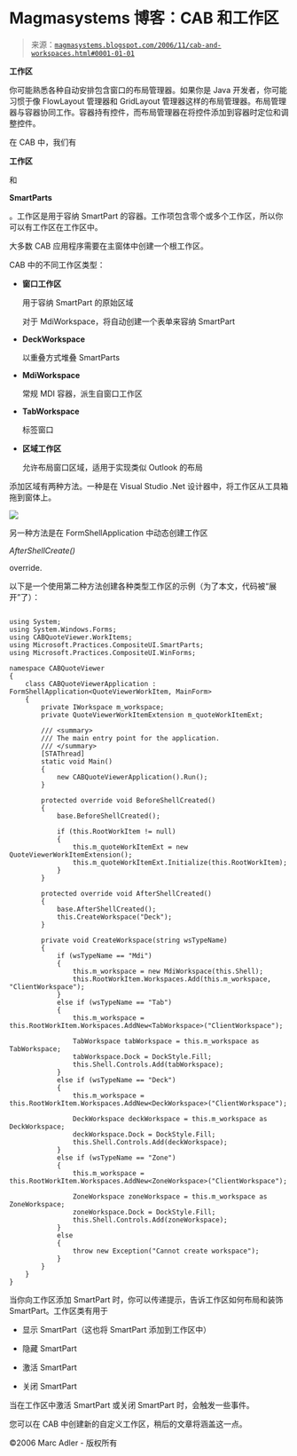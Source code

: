 <!--yml

类别：未分类

date: 2024-05-18 05:14:28

-->

# Magmasystems 博客：CAB 和工作区

> 来源：[`magmasystems.blogspot.com/2006/11/cab-and-workspaces.html#0001-01-01`](http://magmasystems.blogspot.com/2006/11/cab-and-workspaces.html#0001-01-01)

**工作区**

你可能熟悉各种自动安排包含窗口的布局管理器。如果你是 Java 开发者，你可能习惯于像 FlowLayout 管理器和 GridLayout 管理器这样的布局管理器。布局管理器与容器协同工作。容器持有控件，而布局管理器在将控件添加到容器时定位和调整控件。

在 CAB 中，我们有

**工作区**

和

**SmartParts**

。工作区是用于容纳 SmartPart 的容器。工作项包含零个或多个工作区，所以你可以有工作区在工作区中。

大多数 CAB 应用程序需要在主窗体中创建一个根工作区。

CAB 中的不同工作区类型：

+   **窗口工作区**

    用于容纳 SmartPart 的原始区域

    对于 MdiWorkspace，将自动创建一个表单来容纳 SmartPart

+   **DeckWorkspace**

    以重叠方式堆叠 SmartParts

+   **MdiWorkspace**

    常规 MDI 容器，派生自窗口工作区

+   **TabWorkspace**

    标签窗口

+   **区域工作区**

    允许布局窗口区域，适用于实现类似 Outlook 的布局

添加区域有两种方法。一种是在 Visual Studio .Net 设计器中，将工作区从工具箱拖到窗体上。

![](http://photos1.blogger.com/x/blogger/138/258/1600/544680/CABToolbox.jpg)

另一种方法是在 FormShellApplication 中动态创建工作区

*AfterShellCreate()*

override.

以下是一个使用第二种方法创建各种类型工作区的示例（为了本文，代码被“展开”了）：

```

using System;
using System.Windows.Forms;
using CABQuoteViewer.WorkItems;
using Microsoft.Practices.CompositeUI.SmartParts;
using Microsoft.Practices.CompositeUI.WinForms;

namespace CABQuoteViewer
{
    class CABQuoteViewerApplication : FormShellApplication<QuoteViewerWorkItem, MainForm>
    {
        private IWorkspace m_workspace;
        private QuoteViewerWorkItemExtension m_quoteWorkItemExt;

        /// <summary>
        /// The main entry point for the application.
        /// </summary>
        [STAThread]
        static void Main()
        {
            new CABQuoteViewerApplication().Run();
        }

        protected override void BeforeShellCreated()
        {
            base.BeforeShellCreated();

            if (this.RootWorkItem != null)
            {
                this.m_quoteWorkItemExt = new QuoteViewerWorkItemExtension();
                this.m_quoteWorkItemExt.Initialize(this.RootWorkItem);
            }
        }

        protected override void AfterShellCreated()
        {
            base.AfterShellCreated();
            this.CreateWorkspace("Deck");
        }

        private void CreateWorkspace(string wsTypeName)
        {
            if (wsTypeName == "Mdi")
            {
                this.m_workspace = new MdiWorkspace(this.Shell);
                this.RootWorkItem.Workspaces.Add(this.m_workspace, "ClientWorkspace");
            }
            else if (wsTypeName == "Tab")
            {
                this.m_workspace = this.RootWorkItem.Workspaces.AddNew<TabWorkspace>("ClientWorkspace");

                TabWorkspace tabWorkspace = this.m_workspace as TabWorkspace;
                tabWorkspace.Dock = DockStyle.Fill;
                this.Shell.Controls.Add(tabWorkspace);
            }
            else if (wsTypeName == "Deck")
            {
                this.m_workspace = this.RootWorkItem.Workspaces.AddNew<DeckWorkspace>("ClientWorkspace");

                DeckWorkspace deckWorkspace = this.m_workspace as DeckWorkspace;
                deckWorkspace.Dock = DockStyle.Fill;
                this.Shell.Controls.Add(deckWorkspace);
            }
            else if (wsTypeName == "Zone")
            {
                this.m_workspace = this.RootWorkItem.Workspaces.AddNew<ZoneWorkspace>("ClientWorkspace");

                ZoneWorkspace zoneWorkspace = this.m_workspace as ZoneWorkspace;
                zoneWorkspace.Dock = DockStyle.Fill;
                this.Shell.Controls.Add(zoneWorkspace);
            }
            else
            {
                throw new Exception("Cannot create workspace");
            }
        }
    }
}
```

当你向工作区添加 SmartPart 时，你可以传递提示，告诉工作区如何布局和装饰 SmartPart。工作区类有用于

+   显示 SmartPart（这也将 SmartPart 添加到工作区中）

+   隐藏 SmartPart

+   激活 SmartPart

+   关闭 SmartPart

当在工作区中激活 SmartPart 或关闭 SmartPart 时，会触发一些事件。

您可以在 CAB 中创建新的自定义工作区，稍后的文章将涵盖这一点。

©2006 Marc Adler - 版权所有
